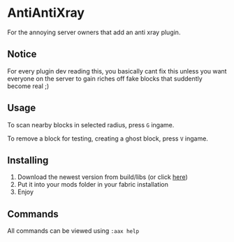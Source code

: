 # AntiAntiXray
For the annoying server owners that add an anti xray plugin.

## Notice
For every plugin dev reading this, you basically cant fix this unless you want everyone on the server to gain riches off fake blocks that suddently become real ;)

## Usage
To scan nearby blocks in selected radius, press `G` ingame.

To remove a block for testing, creating a ghost block, press `V` ingame.

## Installing
1. Download the newest version from build/libs (or click [here](https://github.com/AriliusClient/AntiAntiXray/raw/master/build/libs/AntiAntiXray-1.7.jar))
2. Put it into your mods folder in your fabric installation
3. Enjoy

## Commands
All commands can be viewed using `:aax help`
